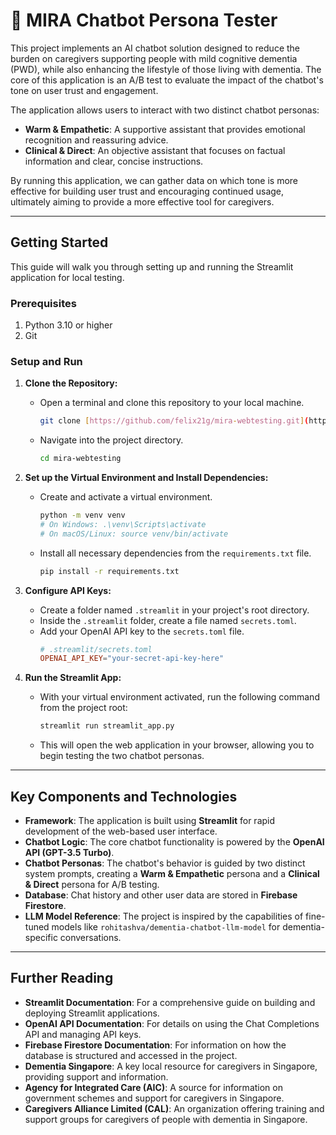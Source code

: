 # 🤖 MIRA Chatbot Persona Tester

This project implements an AI chatbot solution designed to reduce the burden on caregivers supporting people with mild cognitive dementia (PWD), while also enhancing the lifestyle of those living with dementia. The core of this application is an A/B test to evaluate the impact of the chatbot's tone on user trust and engagement.

The application allows users to interact with two distinct chatbot personas:
* **Warm & Empathetic**: A supportive assistant that provides emotional recognition and reassuring advice.
* **Clinical & Direct**: An objective assistant that focuses on factual information and clear, concise instructions.

By running this application, we can gather data on which tone is more effective for building user trust and encouraging continued usage, ultimately aiming to provide a more effective tool for caregivers.

---

## Getting Started

This guide will walk you through setting up and running the Streamlit application for local testing.

### **Prerequisites**
1.  Python 3.10 or higher
2.  Git

### **Setup and Run**

1.  **Clone the Repository:**
    * Open a terminal and clone this repository to your local machine.
        ```bash
        git clone [https://github.com/felix21g/mira-webtesting.git](https://github.com/felix21g/mira-webtesting.git)
        ```
    * Navigate into the project directory.
        ```bash
        cd mira-webtesting
        ```

2.  **Set up the Virtual Environment and Install Dependencies:**
    * Create and activate a virtual environment.
        ```bash
        python -m venv venv
        # On Windows: .\venv\Scripts\activate
        # On macOS/Linux: source venv/bin/activate
        ```
    * Install all necessary dependencies from the `requirements.txt` file.
        ```bash
        pip install -r requirements.txt
        ```

3.  **Configure API Keys:**
    * Create a folder named `.streamlit` in your project's root directory.
    * Inside the `.streamlit` folder, create a file named `secrets.toml`.
    * Add your OpenAI API key to the `secrets.toml` file.
        ```toml
        # .streamlit/secrets.toml
        OPENAI_API_KEY="your-secret-api-key-here"
        ```

4.  **Run the Streamlit App:**
    * With your virtual environment activated, run the following command from the project root:
        ```bash
        streamlit run streamlit_app.py
        ```
    * This will open the web application in your browser, allowing you to begin testing the two chatbot personas.

---

## Key Components and Technologies

* **Framework**: The application is built using **Streamlit** for rapid development of the web-based user interface.
* **Chatbot Logic**: The core chatbot functionality is powered by the **OpenAI API (GPT-3.5 Turbo)**.
* **Chatbot Personas**: The chatbot's behavior is guided by two distinct system prompts, creating a **Warm & Empathetic** persona and a **Clinical & Direct** persona for A/B testing.
* **Database**: Chat history and other user data are stored in **Firebase Firestore**.
* **LLM Model Reference**: The project is inspired by the capabilities of fine-tuned models like `rohitashva/dementia-chatbot-llm-model` for dementia-specific conversations.

---

## Further Reading

* **Streamlit Documentation**: For a comprehensive guide on building and deploying Streamlit applications.
* **OpenAI API Documentation**: For details on using the Chat Completions API and managing API keys.
* **Firebase Firestore Documentation**: For information on how the database is structured and accessed in the project.
* **Dementia Singapore**: A key local resource for caregivers in Singapore, providing support and information.
* **Agency for Integrated Care (AIC)**: A source for information on government schemes and support for caregivers in Singapore.
* **Caregivers Alliance Limited (CAL)**: An organization offering training and support groups for caregivers of people with dementia in Singapore.